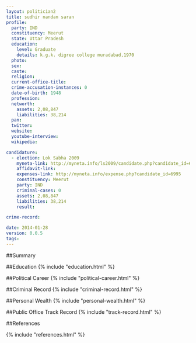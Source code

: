 ```yaml
---
layout: politician2
title: sudhir nandan saran
profile: 
  party: IND
  constituency: Meerut
  state: Uttar Pradesh
  education: 
    level: Graduate
    details: k.g.k. digree college muradabad,1970
  photo: 
  sex: 
  caste: 
  religion: 
  current-office-title: 
  crime-accusation-instances: 0
  date-of-birth: 1948
  profession: 
  networth: 
    assets: 2,08,847
    liabilities: 38,214
  pan: 
  twitter: 
  website: 
  youtube-interview: 
  wikipedia: 

candidature: 
  - election: Lok Sabha 2009
    myneta-link: http://myneta.info/ls2009/candidate.php?candidate_id=6995
    affidavit-link: 
    expenses-link: http://myneta.info/expense.php?candidate_id=6995
    constituency: Meerut 
    party: IND
    criminal-cases: 0
    assets: 2,08,847
    liabilities: 38,214
    result:  

crime-record: 

date: 2014-01-28
version: 0.0.5
tags: 
---
```

##Summary


##Education
{% include "education.html" %}


##Political Career
{% include "political-career.html" %}


##Criminal Record
{% include "criminal-record.html" %}


##Personal Wealth
{% include "personal-wealth.html" %}


##Public Office Track Record
{% include "track-record.html" %}


##References


{% include "references.html" %}